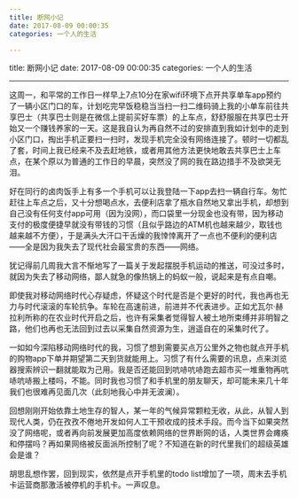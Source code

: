 ```yaml
---
title: 断网小记
date: 2017-08-09 00:00:35
categories: 一个人的生活

---
```

title: 断网小记
date: 2017-08-09 00:00:35
categories: 一个人的生活









---

这周一，和平常的工作日一样早上7点10分在家wifi环境下点开共享单车app预约了一辆小区门口的车，计划吃完早饭稳稳当当扫一扫二维码骑上我的小单车前往共享巴士（共享巴士则是在微信上提前买好车票）的上车点，舒舒服服在共享巴士开始又一个赚钱养家的一天。这是我自认为再自然不过的安排直到我如计划中的走到小区门口，掏出手机正要扫一扫时，发现手机完全没有网络连接了。顿时一切都乱了套，时间上我已经来不及去赶地铁，或者用其他方法更快地敢去共享巴士上车点，在某个原以为普通的工作日的早晨，突然没了网的我在路边措手不及欲哭无泪。

好在同行的卤肉饭手上有多一个手机可以让我登陆一下app去扫一辆自行车。匆忙赶往上车点之后，又十分想喝点水，去便利店拿了瓶水自然地又拿出手机，却想到自己没有任何支付app可用（因为没网），而口袋里一分现金也没有带，因为移动支付的极度便捷早就没有带钱的习惯（且似乎路边的ATM机也越来越少，取钱也越来越不方便），于是满头大汗口干舌燥的我悻悻离开了一点也不便利的便利店——全是因为我失去了现代社会最宝贵的东西——网络。

犹记得前几周我大言不惭地写了一篇关于发起摆脱手机运动的推送，可没过多时，就因为失去了移动网络，鄙人就急的像热锅上的蚂蚁一般，说起来是有点自嘲。

即使我对移动网络时代心存疑虑，怀疑这个时代是否是个更好的时代，我也再也无力与时代滚滚的车轮抗争。车轮在高速前进，前进并不代表进步。正如尤瓦尔·赫拉利所称的在农业时代开启之后，也许有采集者觉得智人被土地所束缚并非明智之路，他们也再也无法回到过去以采集自然资源为生，逍遥自在的采集时代了。

一如如今深陷移动网络时代的我，习惯了想到需要买点万公里外之物也就点开手机的购物app下单并期望第二天到货就能用上。习惯了有什么需要的讯息，点来浏览器搜索辨识一翻就能取为己用。我是否还能回到吭哧吭哧跑去超市买一堆重物再吭哧吭哧搬上楼吗，不能。同时我也习惯了和手机里的朋友聊天，却可能未来几十年我们也很难再见面几次（此刻地我心中并无波澜）。

回想刚刚开始依靠土地生存的智人，某一年的气候异常颗粒无收，从此，从智人到现代人类，仍在孜孜不倦地开发如何人工干预收成的技术手段。而今当下如果突然没了网络呢，或者再向前发展更加高度依赖网络的世界断网的话，人类世界会瘫痪和停摆吗？再如果网络被反面派所控制了呢？不知道在新的时代里我们的超级英雄会是谁？

胡思乱想作罢，回到现实，依然是点开手机里的todo list增加了一项，周末去手机卡运营商那激活被停机的手机卡。一声叹息。